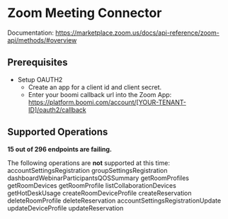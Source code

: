 # Zoom Meeting Connector

Documentation: https://marketplace.zoom.us/docs/api-reference/zoom-api/methods/#overview

## Prerequisites

+ Setup OAUTH2
  + Create an app for a client id and client secret.
  + Enter your boomi callback url into the Zoom App: https://platform.boomi.com/account/[YOUR-TENANT-ID]/oauth2/callback

## Supported Operations
**15 out of 296 endpoints are failing.**

The following operations are **not** supported at this time:
accountSettingsRegistration
groupSettingsRegistration
dashboardWebinarParticipantsQOSSummary
getRoomProfiles
getRoomDevices
getRoomProfile
listCollaborationDevices
getHotDeskUsage
createRoomDeviceProfile
createReservation
deleteRoomProfile
deleteReservation
accountSettingsRegistrationUpdate
updateDeviceProfile
updateReservation
